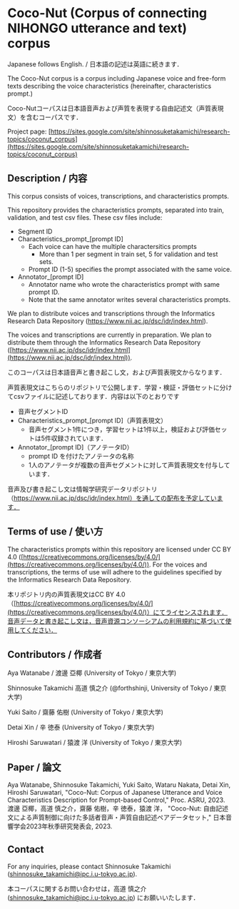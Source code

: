 # Coco-Nut (Corpus of connecting NIHONGO utterance and text) corpus

Japanese follows English. / 日本語の記述は英語に続きます．

The Coco-Nut corpus is a corpus including Japanese voice and free-form texts describing the voice characteristics (hereinafter, characteristics prompt.)

Coco-Nutコーパスは日本語音声および声質を表現する自由記述文（声質表現文）を含むコーパスです．

Project page: [https://sites.google.com/site/shinnosuketakamichi/research-topics/coconut_corpus](https://sites.google.com/site/shinnosuketakamichi/research-topics/coconut_corpus)

## Description / 内容

This corpus consists of voices, transcriptions, and characteristics prompts.

This repository provides the characteristics prompts, separated into train, validation, and test csv files. These csv files include:

* Segment ID
* Characteristics_prompt_[prompt ID]
  * Each voice can have the multiple charactersitics prompts
    * More than 1 per segment in train set, 5 for validation and test sets.
  * Prompt ID (1-5) specifies the prompt associated with the same voice.
* Annotator_[prompt ID]
  * Annotator name who wrote the characteristics prompt with same prompt ID.
  * Note that the same annotator writes several characteristics prompts.

We plan to distribute voices and transcriptions through the Informatics Research Data Repository (https://www.nii.ac.jp/dsc/idr/index.html).

The voices and transcriptions are currently in preparation. We plan to distribute them through the Informatics Research Data Repository ([https://www.nii.ac.jp/dsc/idr/index.html](https://www.nii.ac.jp/dsc/idr/index.html)).

このコーパスは日本語音声と書き起こし文，および声質表現文からなります．

声質表現文はこちらのリポジトリで公開します．学習・検証・評価セットに分けてcsvファイルに記述しております．内容は以下のとおりです

- 音声セグメントID
- Characteristics_prompt_[prompt ID]（声質表現文）
  - 音声セグメント1件につき，学習セットは1件以上，検証および評価セットは5件収録されています．
- Annotator_[prompt ID]（アノテータID）
  - prompt ID を付けたアノテータの名称
  - 1人のアノテータが複数の音声セグメントに対して声質表現文を付与しています．

音声及び書き起こし文は情報学研究データリポジトリ（https://www.nii.ac.jp/dsc/idr/index.html）を通しての配布を予定しています．

## Terms of use / 使い方

The characteristics prompts within this repository are licensed under CC BY 4.0 ([https://creativecommons.org/licenses/by/4.0/](https://creativecommons.org/licenses/by/4.0/)). For the voices and transcriptions, the terms of use will adhere to the guidelines specified by the Informatics Research Data Repository.

本リポジトリ内の声質表現文はCC BY 4.0（[https://creativecommons.org/licenses/by/4.0/](https://creativecommons.org/licenses/by/4.0/)）にてライセンスされます．音声データと書き起こし文は，音声資源コンソーシアムの利用規約に基づいて使用してください．

## Contributors / 作成者

Aya Watanabe / 渡邊 亞椰 (University of Tokyo / 東京大学)

Shinnosuke Takamichi 高道 慎之介 (@forthshinji, University of Tokyo / 東京大学)

Yuki Saito / 齋藤 佑樹 (University of Tokyo / 東京大学)

Detai Xin / 辛 徳泰 (University of Tokyo / 東京大学)

Hiroshi Saruwatari / 猿渡 洋 (University of Tokyo / 東京大学)

## Paper / 論文

Aya Watanabe, Shinnosuke Takamichi, Yuki Saito, Wataru Nakata, Detai Xin, Hiroshi Saruwatari,
"Coco-Nut: Corpus of Japanese Utterance and Voice Characteristics Description for Prompt-based Control,"
Proc. ASRU, 2023.
渡邊 亞椰，高道 慎之介，齋藤 佑樹，辛 徳泰，猿渡 洋，
"Coco-Nut: 自由記述文による声質制御に向けた多話者音声・声質自由記述ペアデータセット,"
日本音響学会2023年秋季研究発表会, 2023.

## Contact

For any inquiries, please contact Shinnosuke Takamichi (shinnosuke_takamichi@ipc.i.u-tokyo.ac.jp).

本コーパスに関するお問い合わせは，高道 慎之介 (shinnosuke_takamichi@ipc.i.u-tokyo.ac.jp) にお願いいたします．
